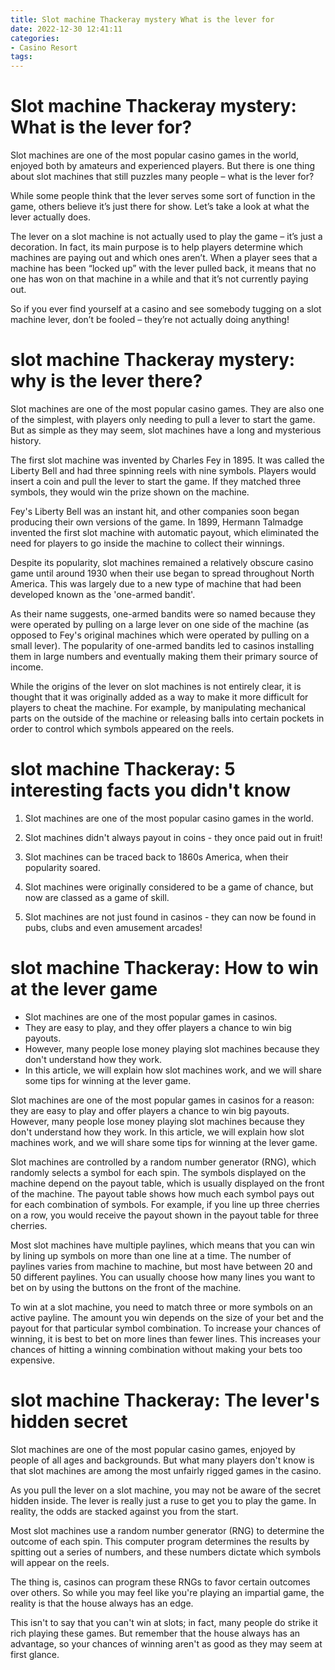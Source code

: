 ```yaml
---
title: Slot machine Thackeray mystery What is the lever for
date: 2022-12-30 12:41:11
categories:
- Casino Resort
tags:
---
```



# Slot machine Thackeray mystery: What is the lever for?

Slot machines are one of the most popular casino games in the world, enjoyed both by amateurs and experienced players. But there is one thing about slot machines that still puzzles many people – what is the lever for?

While some people think that the lever serves some sort of function in the game, others believe it’s just there for show. Let’s take a look at what the lever actually does.

The lever on a slot machine is not actually used to play the game – it’s just a decoration. In fact, its main purpose is to help players determine which machines are paying out and which ones aren’t. When a player sees that a machine has been “locked up” with the lever pulled back, it means that no one has won on that machine in a while and that it’s not currently paying out.

So if you ever find yourself at a casino and see somebody tugging on a slot machine lever, don’t be fooled – they’re not actually doing anything!

#  slot machine Thackeray mystery: why is the lever there?

Slot machines are one of the most popular casino games. They are also one of the simplest, with players only needing to pull a lever to start the game. But as simple as they may seem, slot machines have a long and mysterious history.

The first slot machine was invented by Charles Fey in 1895. It was called the Liberty Bell and had three spinning reels with nine symbols. Players would insert a coin and pull the lever to start the game. If they matched three symbols, they would win the prize shown on the machine.

Fey's Liberty Bell was an instant hit, and other companies soon began producing their own versions of the game. In 1899, Hermann Talmadge invented the first slot machine with automatic payout, which eliminated the need for players to go inside the machine to collect their winnings.

Despite its popularity, slot machines remained a relatively obscure casino game until around 1930 when their use began to spread throughout North America. This was largely due to a new type of machine that had been developed known as the 'one-armed bandit'.

As their name suggests, one-armed bandits were so named because they were operated by pulling on a large lever on one side of the machine (as opposed to Fey's original machines which were operated by pulling on a small lever). The popularity of one-armed bandits led to casinos installing them in large numbers and eventually making them their primary source of income.

While the origins of the lever on slot machines is not entirely clear, it is thought that it was originally added as a way to make it more difficult for players to cheat the machine. For example, by manipulating mechanical parts on the outside of the machine or releasing balls into certain pockets in order to control which symbols appeared on the reels.

#  slot machine Thackeray: 5 interesting facts you didn't know

1. Slot machines are one of the most popular casino games in the world.

2. Slot machines didn't always payout in coins - they once paid out in fruit!

3. Slot machines can be traced back to 1860s America, when their popularity soared.

4. Slot machines were originally considered to be a game of chance, but now are classed as a game of skill.

5. Slot machines are not just found in casinos - they can now be found in pubs, clubs and even amusement arcades!

#  slot machine Thackeray: How to win at the lever game



- Slot machines are one of the most popular games in casinos.
- They are easy to play, and they offer players a chance to win big payouts.
- However, many people lose money playing slot machines because they don't understand how they work.
- In this article, we will explain how slot machines work, and we will share some tips for winning at the lever game.

Slot machines are one of the most popular games in casinos for a reason: they are easy to play and offer players a chance to win big payouts. However, many people lose money playing slot machines because they don't understand how they work. In this article, we will explain how slot machines work, and we will share some tips for winning at the lever game.

Slot machines are controlled by a random number generator (RNG), which randomly selects a symbol for each spin. The symbols displayed on the machine depend on the payout table, which is usually displayed on the front of the machine. The payout table shows how much each symbol pays out for each combination of symbols. For example, if you line up three cherries on a row, you would receive the payout shown in the payout table for three cherries.

Most slot machines have multiple paylines, which means that you can win by lining up symbols on more than one line at a time. The number of paylines varies from machine to machine, but most have between 20 and 50 different paylines. You can usually choose how many lines you want to bet on by using the buttons on the front of the machine.

To win at a slot machine, you need to match three or more symbols on an active payline. The amount you win depends on the size of your bet and the payout for that particular symbol combination. To increase your chances of winning, it is best to bet on more lines than fewer lines. This increases your chances of hitting a winning combination without making your bets too expensive.

#  slot machine Thackeray: The lever's hidden secret

Slot machines are one of the most popular casino games, enjoyed by people of all ages and backgrounds. But what many players don't know is that slot machines are among the most unfairly rigged games in the casino.

As you pull the lever on a slot machine, you may not be aware of the secret hidden inside. The lever is really just a ruse to get you to play the game. In reality, the odds are stacked against you from the start.

Most slot machines use a random number generator (RNG) to determine the outcome of each spin. This computer program determines the results by spitting out a series of numbers, and these numbers dictate which symbols will appear on the reels.

The thing is, casinos can program these RNGs to favor certain outcomes over others. So while you may feel like you're playing an impartial game, the reality is that the house always has an edge.

This isn't to say that you can't win at slots; in fact, many people do strike it rich playing these games. But remember that the house always has an advantage, so your chances of winning aren't as good as they may seem at first glance.